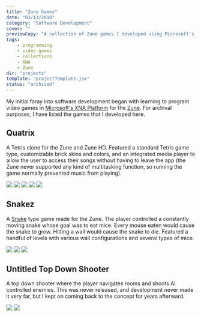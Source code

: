 ```yaml
---
title: "Zune Games"
date: "03/13/2018"
category: "Software Development"
cover: ""
previewCopy: "A collection of Zune games I developed using Microsoft's XNA framework"
tags:
    - programming
    - video games
    - collections
    - XNA
    - Zune
dir: "projects"
template: "projectTemplate.jsx"
status: "archived"
---
```

My initial foray into software development began with learning to program video games in [Microsoft's XNA Platform](https://msdn.microsoft.com/en-us/library/bb203894.aspx) for the [Zune](https://en.wikipedia.org/wiki/Zune). For archival purposes, I have listed the games that I developed here.

## Quatrix
A Tetris clone for the Zune and Zune HD.  Featured a standard Tetris game type, customizable brick skins and colors, and an integrated media player to allow the user to access their songs without having to leave the app (the Zune never supported any kind of multitasking function, so running the game normally prevented music from playing).

<image-carousel id="quatrix-hd-carousel">
    <img src="./quatrix-hd-1.png"/>
    <img src="./quatrix-hd-2.png"/>
    <img src="./quatrix-hd-3.png"/>
    <img src="./quatrix-hd-4.png"/>
    <img src="./quatrix-hd-5.png"/>
</image-carousel>

## Snakez
A [Snake](https://en.wikipedia.org/wiki/Snake_(video_game_genre)) type game made for the Zune. The player controlled a constantly moving snake whose goal was to eat mice. Every mouse eaten would cause the snake to grow. Hitting a wall would cause the snake to die. Featured a handful of levels with various wall configurations and several types of mice.

<image-carousel id="quatrix-hd-carousel">
    <img src="./snakez-1.png"/>
    <img src="./snakez-2.png"/>
    <img src="./snakez-3.png"/>
</image-carousel>

## Untitled Top Down Shooter
A top down shooter where the player navigates rooms and shoots AI controlled enemies. This was never released, and development never made it very far, but I kept on coming back to the concept for years afterward.

<image-carousel id="quatrix-hd-carousel">
    <img src="./tds-1.png"/>
    <img src="./tds-2.png"/>
</image-carousel>